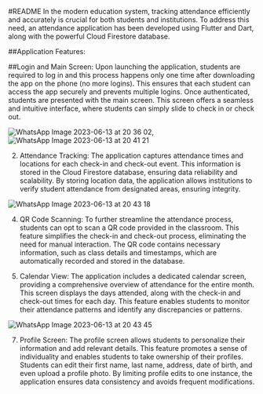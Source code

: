 #README
In the modern education system, tracking attendance efficiently and accurately is crucial for both students and institutions. To address this need, an attendance application has been developed using Flutter and Dart, along with the powerful Cloud Firestore database. 

##Application Features:

##Login and Main Screen:
Upon launching the application, students are required to log in and this process happens only one time after downloading the app on the phone (no more logins). This ensures that each student can access the app securely and prevents multiple logins. Once authenticated, students are presented with the main screen. This screen offers a seamless and intuitive interface, where students can simply slide to check in or check out.

![WhatsApp Image 2023-06-13 at 20 36 02](https://github.com/Adhamkhalidsayed/AttenDo_app/assets/96948853/016d3269-1821-4d0f-96ff-b95a30299853), ![WhatsApp Image 2023-06-13 at 20 41 21](https://github.com/Adhamkhalidsayed/AttenDo_app/assets/96948853/65e8d0c6-9a50-424f-8288-ab80f4a39ac5)


2. Attendance Tracking:
The application captures attendance times and locations for each check-in and check-out event. This information is stored in the Cloud Firestore database, ensuring data reliability and scalability. By storing location data, the application allows institutions to verify student attendance from designated areas, ensuring integrity.

![WhatsApp Image 2023-06-13 at 20 43 18](https://github.com/Adhamkhalidsayed/AttenDo_app/assets/96948853/7aa149f3-00f4-4704-a7b0-52d1b4aba2dd)


4. QR Code Scanning:
To further streamline the attendance process, students can opt to scan a QR code provided in the classroom. This feature simplifies the check-in and check-out process, eliminating the need for manual interaction. The QR code contains necessary information, such as class details and timestamps, which are automatically recorded and stored in the database.

5. Calendar View:
The application includes a dedicated calendar screen, providing a comprehensive overview of attendance for the entire month. This screen displays the days attended, along with the check-in and check-out times for each day. This feature enables students to monitor their attendance patterns and identify any discrepancies or patterns.

![WhatsApp Image 2023-06-13 at 20 43 45](https://github.com/Adhamkhalidsayed/AttenDo_app/assets/96948853/e4991277-3f0e-4969-813f-6a0e8776e7f8)

7. Profile Screen:
The profile screen allows students to personalize their information and add relevant details. This feature promotes a sense of individuality and enables students to take ownership of their profiles. Students can edit their first name, last name, address, date of birth, and even upload a profile photo. By limiting profile edits to one instance, the application ensures data consistency and avoids frequent modifications.

